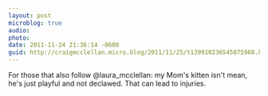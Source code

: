 ```yaml
---
layout: post
microblog: true
audio: 
photo: 
date: 2011-11-24 21:36:14 -0600
guid: http://craigmcclellan.micro.blog/2011/11/25/t139910236545875968.html
---
```

For those that also follow @laura_mcclellan: my Mom's kitten isn't mean, he's just playful and not declawed. That can lead to injuries.
